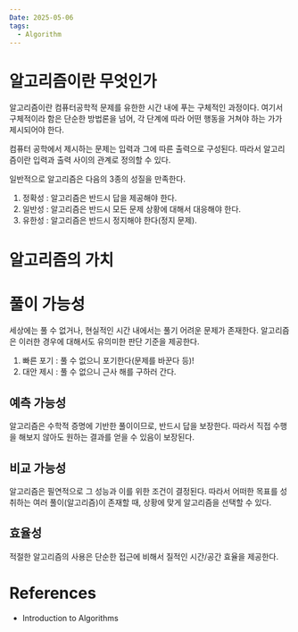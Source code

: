 ```yaml
---
Date: 2025-05-06
tags:
  - Algorithm
---
```

# 알고리즘이란 무엇인가
알고리즘이란 컴퓨터공학적 문제를 유한한 시간 내에 푸는 구체적인 과정이다. 여기서 구체적이라 함은 단순한 방법론을 넘어, 각 단계에 따라 어떤 행동을 거쳐야 하는 가가 제시되어야 한다.

컴퓨터 공학에서 제시하는 문제는 입력과 그에 따른 출력으로 구성된다. 따라서 알고리즘이란 입력과 출력 사이의 관계로 정의할 수 있다.

일반적으로 알고리즘은 다음의 3종의 성질을 만족한다. 
1. 정확성 : 알고리즘은 반드시 답을 제공해야 한다.
2. 일반성 : 알고리즘은 반드시 모든 문제 상황에 대해서 대응해야 한다.
3. 유한성 : 알고리즘은 반드시 정지해야 한다(정지 문제).
# 알고리즘의 가치

# 풀이 가능성
세상에는 풀 수 없거나, 현실적인 시간 내에서는 풀기 어려운 문제가 존재한다. 알고리즘은 이러한 경우에 대해서도 유의미한 판단 기준을 제공한다.
1. 빠른 포기 : 풀 수 없으니 포기한다(문제를 바꾼다 등)!
2. 대안 제시 : 풀 수 없으니 근사 해를 구하러 간다.
## 예측 가능성
알고리즘은 수학적 증명에 기반한 풀이이므로, 반드시 답을 보장한다. 따라서 직접 수행을 해보지 않아도 원하는 결과를 얻을 수 있음이 보장된다.
## 비교 가능성
알고리즘은 필연적으로 그 성능과 이를 위한 조건이 결정된다. 따라서 어떠한 목표를 성취하는 여러 풀이(알고리즘)이 존재할 때, 상황에 맞게 알고리즘을 선택할 수 있다.
## 효율성
적절한 알고리즘의 사용은 단순한 접근에 비해서 질적인 시간/공간 효율을 제공한다. 
# References
- Introduction to Algorithms